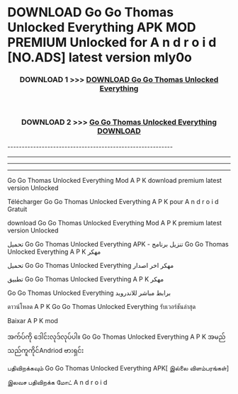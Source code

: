 # DOWNLOAD Go Go Thomas Unlocked Everything  APK MOD PREMIUM Unlocked for A n d r o i d [NO.ADS] latest version mly0o 



<div align="center">

<h3>DOWNLOAD 1 >>> <a href="https://getmod2.web.app/?judul=Go Go Thomas Unlocked Everything ">DOWNLOAD Go Go Thomas Unlocked Everything </a></h3><br>

<h3>DOWNLOAD 2 >>> <a href="https://getmod2.web.app/?judul=Go Go Thomas Unlocked Everything ">Go Go Thomas Unlocked Everything  DOWNLOAD </a></h3>

</div>
----------------------------------------------------------

----------------------------------------------------------

----------------------------------------------------------

----------------------------------------------------------

Go Go Thomas Unlocked Everything  Mod A P K download premium latest version Unlocked

Télécharger Go Go Thomas Unlocked Everything  A P K pour A n d r o i d Gratuit

download Go Go Thomas Unlocked Everything  Mod A P K premium latest version Unlocked

تحميل Go Go Thomas Unlocked Everything  APK - تنزيل برنامج Go Go Thomas Unlocked Everything  A P K مهكر

تحميل Go Go Thomas Unlocked Everything  مهكر اخر اصدار

تطبيق Go Go Thomas Unlocked Everything  A P K مهكر

Go Go Thomas Unlocked Everything  برابط مباشر للاندرويد

ดาวน์โหลด A P K Go Go Thomas Unlocked Everything  รับเวอร์ชันล่าสุด

Baixar A P K mod

အက်ပ်ကို ဒေါင်းလုဒ်လုပ်ပါ။ Go Go Thomas Unlocked Everything  A P K အမည်သည်ကူကိုင်Andriod ဗားရှင်း

பதிவிறக்கவும் Go Go Thomas Unlocked Everything  APK[ இல்லை விளம்பரங்கள்] 
 
இலவச பதிவிறக்க மோட் A n d r o i d



